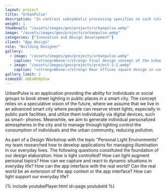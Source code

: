 ```yaml
---
layout: project
title: "UrbanPulse"
description: "In contrast subsymbolic processing specifies no such rules a priori and relies on emergent properties of processing units"
weight: 1
thumbnail: "/assets/images/gen/projects/urbanpulse.webp"
image: "/assets/images/gen/projects/urbanpulse.webp"
categories: ["Innovation and Design Development"]
client: "App design"
role: "Building Designer"
gallery:
  - image: "/assets/images/gen/projects/urbanpulse.webp"
    caption: "<strong>Above:</strong> Final design concept of the Urban Pulse application"
  - image: "/assets/images/gen/projects/project-1-2.webp"
    caption: "<strong>Above:</strong> Rear offices square design in contrast"
gallery_limit: 2
vimeoId: eQEaNh8p5iw
---
```


UrbanPulse is an application providing the ability for individuals or social groups to book street lighting in public places in a smart city. The concept relies on a speculative vision of the future, where we assume that we live in an advanced smart city where people can reserve street lights, especially in public park facilities, and utilize them individually via digital devices, such as smart- phones. Meanwhile, we aim to generate individual personalized atmospheres in the city and to manage through lighting control the consumption of individuals and the urban community, reducing pollution.

As part of a Design Workshop with the topic ”Personal Light Environments” my team researched how to develop applications for managing illumination in our everyday lives. The following questions constituted the foundation of our design elaboration: How is light controlled? How can light augment personal topics? How can we capture and react to dynamic situations in everyday life? How can the app interface with the real world? Can the real world be an extension of the app context or the app interface? How can light support our everyday life?

{% include youtubePlayer.html id=page.youtubeId %}
